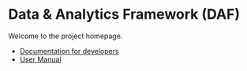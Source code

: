 # Data & Analytics Framework (DAF)

Welcome to the project homepage.


* [Documentation for developers](https://developers.italia.it/it/daf/#documentazione)
* [User Manual](docs-usr)
